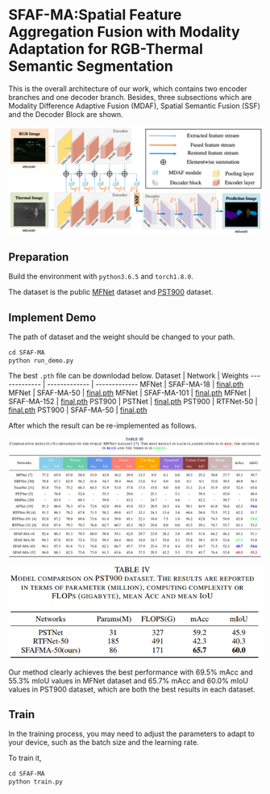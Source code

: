 # SFAF-MA:Spatial Feature Aggregation Fusion with Modality Adaptation for RGB-Thermal Semantic Segmentation
This is the overall architecture of our work, which contains two encoder branches and one decoder branch. Besides, three subsections which are Modality Difference Adaptive Fusion (MDAF), Spatial Semantic Fusion (SSF) and the Decoder Block are shown.

![](https://github.com/hexunjie/SFAF-MA/blob/main/pictures/01.png)

## Preparation
Build the environment with `python3.6.5` and `torch1.8.0`.

The dataset is the public [MFNet](https://www.mi.t.u-tokyo.ac.jp/static/projects/mil_multispectral/) dataset and [PST900](https://drive.google.com/open?id=1hZeM-MvdUC_Btyok7mdF00RV-InbAadm) dataset.

## Implement Demo

The path of dataset and the weight should be changed to your path.

    cd SFAF-MA
    python run_demo.py


The best `.pth` file can be downlodad below.
Dataset | Network | Weights
------------- | ------------- | -------------
 MFNet  | SFAF-MA-18 | [final.pth]()
 MFNet  | SFAF-MA-50 | [final.pth]()
 MFNet  | SFAF-MA-101 | [final.pth]()
 MFNet  | SFAF-MA-152 | [final.pth]()
 PST900  | PSTNet | [final.pth]()
 PST900  | RTFNet-50 | [final.pth]()
 PST900  | SFAF-MA-50 | [final.pth]()
 
After which the result can be re-implemented as follows.

![](https://github.com/hexunjie/SFAF-MA/blob/main/pictures/03.png)

![](https://github.com/hexunjie/SFAF-MA/blob/main/pictures/04.png)

Our method clearly achieves the best performance with 69.5% mAcc and 55.3% mIoU values in MFNet dataset and 65.7% mAcc and 60.0% mIoU values in PST900 dataset, which are both the best results in each dataset. 

## Train
In the training process, you may need to adjust the parameters to adapt to your device, such as the batch size and the learning rate.

To train it,

    cd SFAF-MA
    python train.py
    
